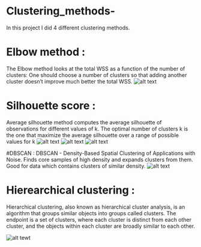 # Clustering_methods-

In this project I did 4 different clustering methods. 

# Elbow method : 
The Elbow method looks at the total WSS as a function of the number of clusters: One should choose a number of clusters so that adding another cluster doesn’t improve much better the total WSS.
![alt text](https://www.datanovia.com/en/wp-content/uploads/dn-tutorials/004-cluster-validation/figures/015-determining-the-optimal-number-of-clusters-k-means-optimal-clusters-wss-silhouette-1.png)

# Silhouette score : 
Average silhouette method computes the average silhouette of observations for different values of k. The optimal number of clusters k is the one that maximize the average silhouette over a range of possible values for k
![alt text](https://scikit-learn.org/stable/_images/sphx_glr_plot_kmeans_silhouette_analysis_002.png )
![alt text](https://scikit-learn.org/stable/_images/sphx_glr_plot_kmeans_silhouette_analysis_003.png )
![alt text](https://scikit-learn.org/stable/_images/sphx_glr_plot_kmeans_silhouette_analysis_004.png)

#DBSCAN : 
DBSCAN - Density-Based Spatial Clustering of Applications with Noise. Finds core samples of high density and expands clusters from them. Good for data which contains clusters of similar density.
![alt text](http://muthu.co/wp-content/uploads/2018/07/Snip20180707_105.png)

# Hierearchical clustering : 
Hierarchical clustering, also known as hierarchical cluster analysis, is an algorithm that groups similar objects into groups called clusters. The endpoint is a set of clusters, where each cluster is distinct from each other cluster, and the objects within each cluster are broadly similar to each other.

![alt tewt](https://python-graph-gallery.com/wp-content/uploads/400_Basic_Dendrogram.png)
